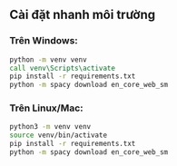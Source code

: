 ## Cài đặt nhanh môi trường

### Trên Windows:
```bat
python -m venv venv
call venv\Scripts\activate
pip install -r requirements.txt
python -m spacy download en_core_web_sm
```

### Trên Linux/Mac:
```bash
python3 -m venv venv
source venv/bin/activate
pip install -r requirements.txt
python -m spacy download en_core_web_sm
```
